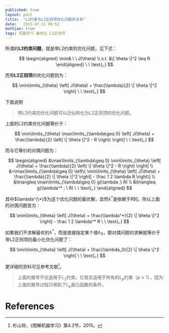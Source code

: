 ```yaml
---
published: true
layout: post
title:  "L2约束与L2正则项优化问题的关系"
date:   2015-07-11 09:52
mathjax: true
tags: 机器学习 最优化 L2正则项
---
```


所谓的**L2约束问题**，就是带L2约束的优化问题，见下式：

$$
\begin{aligned}
\min& \ \ J(\theta) \\
s.t. &\| \theta \|^2 \leq R
\end{aligned} \ \ \text{。} 
$$

而带**L2正则项**的优化问题则为：

$$
\min\limits_{\theta} \left[ J(\theta) + \frac{\lambda}{2} \| \theta \|^2 \right] \ \ \text{。} 
$$

下面说明

> 带L2约束的优化问题可以近似转化为L2正则项的优化问题。

上面的L2约束优化问题等价于：

$$
\min\limits_{\theta} \max\limits_{\lambda\geq 0} \left[ J(\theta) + \frac{\lambda}{2} \left( \| \theta \|^2 - R \right) \right] \ \ \text{。} 
$$

而与它等价的对偶问题为：

$$
\begin{aligned}
&\max\limits_{\lambda\geq 0} \min\limits_{\theta} \left[ J(\theta) + \frac{\lambda}{2} \left( \| \theta \|^2 - R \right) \right] \\
&=\max\limits_{\lambda\geq 0} \left\{ \min\limits_{\theta} \left[ J(\theta) + \frac{\lambda}{2}  \| \theta \|^2 \right] - \frac 1 2 \lambda R \right\} \\
&\triangleq \max\limits_{\lambda\geq 0} g(\lambda ;\ R) \\
&\triangleq g(\lambda^* ; \ R) \ \ \text{，} 
\end{aligned}
$$

其中$\lambda^{\*}$为这个优化问题的最优解，显然$\lambda^*$是依赖于$R$的。所以上面的对偶问题变为：

$$
\min\limits_{\theta} \left[ J(\theta) + \frac{\lambda^*}{2}  \| \theta \|^2 \right] - \frac 1 2 \lambda^* R \ \ \text{。} 
$$

如果我们不求解最优的$\lambda^*$，而是直接指定某个值$\lambda_0$，那对偶问题的求解就等价于带L2正则项的最小化优化问题了：

$$
\min\limits_{\theta} \left[ J(\theta) + \frac{\lambda_0}{2} \| \theta \|^2 \right] \ \ \text{。} 
$$

更详细的资料可见参考文献[^graph_ml]。

> 上面的推导不仅适用于$L_2$约束，它其实适用于所有的$L_p$约束（$p\geq 1$），因为上面的推导过程只用到了$L_p$是凸函数的条件。

# References

[^graph_ml]: 杉山将，《图解机器学习》第4.2节，2015。



